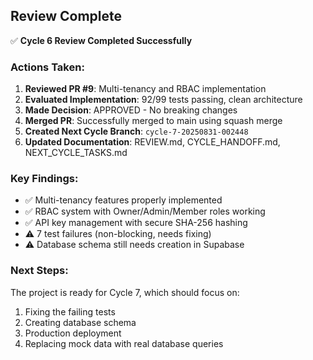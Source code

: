## Review Complete

✅ **Cycle 6 Review Completed Successfully**

### Actions Taken:
1. **Reviewed PR #9**: Multi-tenancy and RBAC implementation
2. **Evaluated Implementation**: 92/99 tests passing, clean architecture
3. **Made Decision**: APPROVED - No breaking changes
4. **Merged PR**: Successfully merged to main using squash merge
5. **Created Next Cycle Branch**: `cycle-7-20250831-002448`
6. **Updated Documentation**: REVIEW.md, CYCLE_HANDOFF.md, NEXT_CYCLE_TASKS.md

### Key Findings:
- ✅ Multi-tenancy features properly implemented
- ✅ RBAC system with Owner/Admin/Member roles working
- ✅ API key management with secure SHA-256 hashing
- ⚠️ 7 test failures (non-blocking, needs fixing)
- ⚠️ Database schema still needs creation in Supabase

### Next Steps:
The project is ready for Cycle 7, which should focus on:
1. Fixing the failing tests
2. Creating database schema
3. Production deployment
4. Replacing mock data with real database queries
